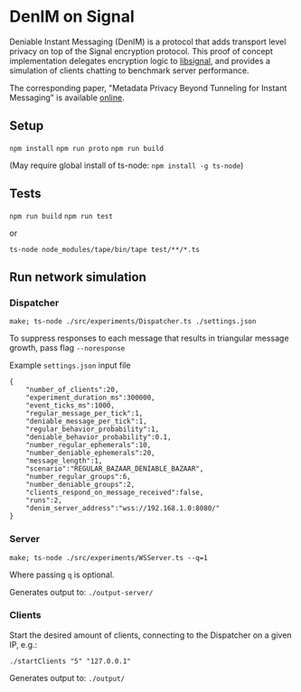 # DenIM on Signal
Deniable Instant Messaging (DenIM) is a protocol that adds transport level privacy on top of the Signal encryption protocol. This proof of concept implementation delegates encryption logic to [libsignal](https://github.com/signalapp/libsignal), and provides a simulation of clients chatting to benchmark server performance.

The corresponding paper, "Metadata Privacy Beyond Tunneling for Instant Messaging" is available [online](https://arxiv.org/abs/2210.12776v3).

## Setup

`npm install`
`npm run proto`
`npm run build`

(May require global install of ts-node: `npm install -g ts-node`)

## Tests
`npm run build`
`npm run test`

or

`ts-node node_modules/tape/bin/tape test/**/*.ts`

## Run network simulation

### Dispatcher

`make; ts-node ./src/experiments/Dispatcher.ts ./settings.json`

To suppress responses to each message that results in triangular message growth, pass flag `--noresponse`

Example `settings.json` input file



```
{
    "number_of_clients":20,
    "experiment_duration_ms":300000,
    "event_ticks_ms":1000,
    "regular_message_per_tick":1,
    "deniable_message_per_tick":1,
    "regular_behavior_probability":1,
    "deniable_behavior_probability":0.1,
    "number_regular_ephemerals":10,
    "number_deniable_ephemerals":20,
    "message_length":1,
    "scenario":"REGULAR_BAZAAR_DENIABLE_BAZAAR",
    "number_regular_groups":6,
    "number_deniable_groups":2,
    "clients_respond_on_message_received":false,
    "runs":2,
    "denim_server_address":"wss://192.168.1.0:8080/"
}
```


### Server
`make; ts-node ./src/experiments/WSServer.ts --q=1`

Where passing `q` is optional.

Generates output to:
`./output-server/`

### Clients
Start the desired amount of clients, connecting to the Dispatcher on a given IP, e.g.:

`./startClients "5" "127.0.0.1"`

Generates output to:
`./output/`
